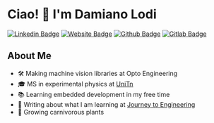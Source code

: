 # Ciao! :wave: I'm Damiano Lodi

<a href="https://www.linkedin.com/in/damiano-lodi/"><img src="https://img.shields.io/badge/Damiano Lodi-0077B5?style=for-the-badge&logo=linkedin&logoColor=white" alt="Linkedin Badge" title="Linkedin Badge"/></a> <a href="https://www.damianolodi.com/"><img src="https://img.shields.io/badge/damianolodi.com-27AE60?style=for-the-badge&logo=googlechrome&logoColor=white" alt="Website Badge" title="Website Badge"/></a> <a href="https://github.com/damianolodi"><img src="https://img.shields.io/badge/damianolodi-black?style=for-the-badge&logo=github&logoColor=white" alt="Github Badge" title="Github Badge"/></a> <a href="https://gitlab.com/damianolodi"><img src="https://img.shields.io/badge/damianolodi-orange?style=for-the-badge&logo=gitlab&logoColor=white" alt="Gitlab Badge" title="Gitlab Badge"/></a>

<!-- 

Update with email when created

<a href="mailto:info@..."><img src="https://img.shields.io/badge/@damianolodi-red?style=for-the-badge&logo=gmail&logoColor=white" alt="Gmail Badge" title="Gmail Badge"/></a>

-->

## About Me

- :hammer_and_wrench: Making machine vision libraries at Opto Engineering
- :mortar_board: MS in experimental physics at [UniTn](https://www.unitn.it/en)
- :books: Learning embedded development in my free time
- :memo: Writing about what I am learning at [Journey to Engineering](https://journeytoengineering.netlify.app/)
- :seedling: Growing carnivorous plants
